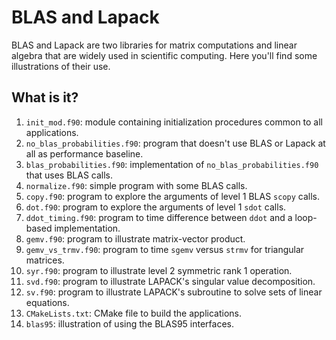 # BLAS and Lapack

BLAS and Lapack are two libraries for matrix computations and linear algebra
that are widely used in scientific computing.  Here you'll find some
illustrations of their use.


## What is it?

1. `init_mod.f90`: module containing initialization procedures common to all
   applications.
1. `no_blas_probabilities.f90`: program that doesn't use BLAS or Lapack at all
   as performance baseline.
1. `blas_probabilities.f90`: implementation of `no_blas_probabilities.f90` that
   uses BLAS calls.
1. `normalize.f90`: simple program with some BLAS calls.
1. `copy.f90`: program to explore the arguments of level 1 BLAS
   `scopy` calls.
1. `dot.f90`: program to explore the arguments of level 1 `sdot`
   calls.
1. `ddot_timing.f90`: program to time difference between `ddot` and a loop-based
   implementation.
1. `gemv.f90`: program to illustrate matrix-vector product.
1. `gemv_vs_trmv.f90`: program to time `sgemv` versus `strmv` for triangular
   matrices.
1. `syr.f90`: program to illustrate level 2 symmetric rank 1 operation.
1. `svd.f90`: program to illustrate LAPACK's singular value decomposition.
1. `sv.f90`: program to illustrate LAPACK's subroutine to solve sets of linear
   equations.
1. `CMakeLists.txt`: CMake file to build the applications.
1. `blas95`: illustration of using the BLAS95 interfaces.
